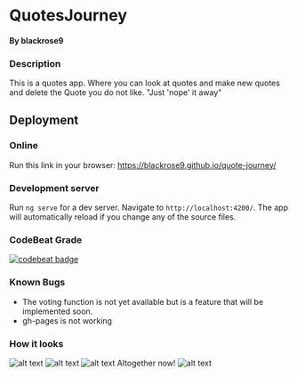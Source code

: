 # QuotesJourney
#### By blackrose9

### Description
This is a quotes app. Where you can look at quotes and make new quotes and delete the Quote you do not like. "Just 'nope' it away"

## Deployment
### Online
Run this link in your browser: https://blackrose9.github.io/quote-journey/
### Development server
Run `ng serve` for a dev server. Navigate to `http://localhost:4200/`. The app will automatically reload if you change any of the source files.

### CodeBeat Grade
[![codebeat badge](https://codebeat.co/badges/9b11a74a-9b94-442d-b69f-dd61f52d6e5c)](https://codebeat.co/projects/github-com-blackrose9-quote-journey-master)

### Known Bugs
* The voting function is not yet available but is a feature that will be implemented soon.
* gh-pages is not working

### How it looks
![alt text](https://github.com/blackrose9/quote-journey/blob/master/src/assets/img/form.PNG)
![alt text](https://github.com/blackrose9/quote-journey/blob/master/src/assets/img/form-validation.PNG)
![alt text](https://github.com/blackrose9/quote-journey/blob/master/src/assets/img/quotes-list.PNG)
Altogether now!
![alt text](https://github.com/blackrose9/quote-journey/blob/master/src/assets/img/altogether.PNG)